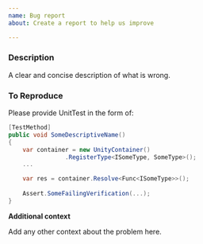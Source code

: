 ```yaml
---
name: Bug report
about: Create a report to help us improve

---
```



### Description

A clear and concise description of what is wrong.

### To Reproduce

Please provide UnitTest in the form of:

```C#
[TestMethod]
public void SomeDescriptiveName()
{
    var container = new UnityContainer()
                .RegisterType<ISomeType, SomeType>();
    ...

    var res = container.Resolve<Func<ISomeType>>();
    
    Assert.SomeFailingVerification(...);
}
```

**Additional context**

Add any other context about the problem here.
